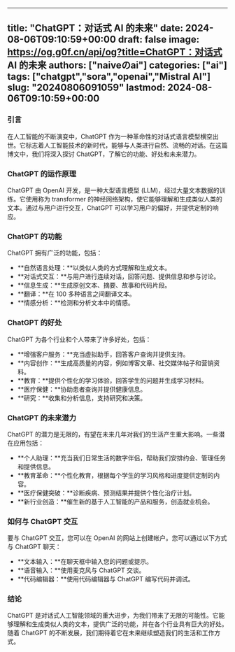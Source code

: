 
---
title: "ChatGPT：对话式 AI 的未来"
date: 2024-08-06T09:10:59+00:00
draft: false
image: https://og.g0f.cn/api/og?title=ChatGPT：对话式 AI 的未来
authors: ["naiveのai"]
categories: ["ai"]
tags: ["chatgpt","sora","openai","Mistral AI"]
slug: "20240806091059"
lastmod: 2024-08-06T09:10:59+00:00
---
### 引言

在人工智能的不断演变中，ChatGPT 作为一种革命性的对话式语言模型横空出世。它标志着人工智能技术的新时代，能够与人类进行自然、流畅的对话。在这篇博文中，我们将深入探讨 ChatGPT，了解它的功能、好处和未来潜力。

### ChatGPT 的运作原理

ChatGPT 由 OpenAI 开发，是一种大型语言模型 (LLM)，经过大量文本数据的训练。它使用称为 transformer 的神经网络架构，使它能够理解和生成类似人类的文本。通过与用户进行交互，ChatGPT 可以学习用户的偏好，并提供定制的响应。

### ChatGPT 的功能

ChatGPT 拥有广泛的功能，包括：

* **自然语言处理：**以类似人类的方式理解和生成文本。
* **对话式交互：**与用户进行连续对话，回答问题、提供信息和参与讨论。
* **信息生成：**生成原创文本、摘要、故事和代码片段。
* **翻译：**在 100 多种语言之间翻译文本。
* **情感分析：**检测和分析文本中的情感。

### ChatGPT 的好处

ChatGPT 为各个行业和个人带来了许多好处，包括：

* **增强客户服务：**充当虚拟助手，回答客户查询并提供支持。
* **内容创作：**生成高质量的内容，例如博客文章、社交媒体帖子和营销资料。
* **教育：**提供个性化的学习体验，回答学生的问题并生成学习材料。
* **医疗保健：**协助患者查询并提供健康信息。
* **研究：**收集和分析信息，支持研究和决策。

### ChatGPT 的未来潜力

ChatGPT 的潜力是无限的，有望在未来几年对我们的生活产生重大影响。一些潜在应用包括：

* **个人助理：**充当我们日常生活的数字伴侣，帮助我们安排约会、管理任务和提供信息。
* **教育革命：**个性化教育，根据每个学生的学习风格和进度提供定制的内容。
* **医疗保健突破：**诊断疾病、预测结果并提供个性化治疗计划。
* **新行业创造：**催生新的基于人工智能的产品和服务，创造就业机会。

### 如何与 ChatGPT 交互

要与 ChatGPT 交互，您可以在 OpenAI 的网站上创建帐户。您可以通过以下方式与 ChatGPT 聊天：

* **文本输入：**在聊天框中输入您的问题或提示。
* **语音输入：**使用麦克风与 ChatGPT 交谈。
* **代码编辑器：**使用代码编辑器与 ChatGPT 编写代码并调试。

### 结论

ChatGPT 是对话式人工智能领域的重大进步，为我们带来了无限的可能性。它能够理解和生成类似人类的文本，提供广泛的功能，并在各个行业具有巨大的好处。随着 ChatGPT 的不断发展，我们期待着它在未来继续塑造我们的生活和工作方式。